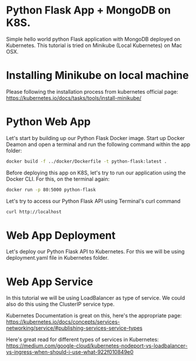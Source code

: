# Python Flask App + MongoDB on K8S.

Simple hello world python Flask application with MongoDB deployed on Kubernetes.
This tutorial is tried on Minikube (Local Kubernetes) on Mac OSX.

# Installing Minikube on local machine

Please following the installation process from kubernetes official page:
https://kubernetes.io/docs/tasks/tools/install-minikube/

# Python Web App

Let's start by building up our Python Flask Docker image. Start up Docker Deamon and open a terminal and run the following command within the app folder:

```bash
docker build -f ../docker/Dockerfile -t python-flask:latest .
```

Before deploying this app on K8S, let's try to run our application using the Docker CLI. For this, on the terminal again:

```bash
docker run -p 80:5000 python-flask
```

Let's try to access our Python Flask API using Terminal's curl command

```bash
curl http://localhost
```

# Web App Deployment 

Let's deploy our Python Flask API to Kubernetes. For this we will be using deployment.yaml file in Kubernetes folder.

# Web App Service 

In this tutorial we will be using LoadBalancer as type of service. We could also do this using the ClusterIP service type.

Kubernetes Documentation is great on this, here's the appropriate page:
https://kubernetes.io/docs/concepts/services-networking/service/#publishing-services-service-types

Here's great read for different types of services in Kubernetes: https://medium.com/google-cloud/kubernetes-nodeport-vs-loadbalancer-vs-ingress-when-should-i-use-what-922f010849e0

